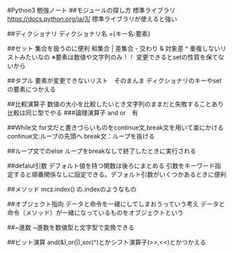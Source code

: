 #Python3 勉強ノート
##モジュールの探し方
    標準ライブラリ
    https://docs.python.org/ja/3/
    標準ライブラリが使えると強い

##ディクショナリ
ディクショナリ名 ={キー名:要素}

##セット
集合を扱うのに便利
和集合 | 差集合 - 交わり & 対象差 ^
重複しないリストみたいなの
※要素は数値や文字列のみ！！
変更できるとsetの性質を保てないから

##タプル
要素が変更できないリスト　そのまんま
ディクショナリのキーやsetの要素につかえる

##比較演算子
数値の大小を比較したいとき文字列のままだと失敗することあり
比較は同じ型でやる
###論理演算子
and or　有

##While文
for文だと書きづらいものをcontinue文,break文を用いて楽にかける
continue文:ループの先頭へ
break文：ループを抜ける

##ループ文でのelse
ループをbreakなしで終了したときに実行される

##defalut引数
デフォルト値を持つ関数は後ろにまとめる
引数をキーワード指定すると順番関係なしに設定できる。デフォルト引数がいくつかあるときに便利

##メソッド
mcz.index()
の.indexのようなもの

##オブジェクト指向
データと命令を一緒にしてしまおうっていう考え
データと命令（メソッド）が一緒になっているものをオブジェクトという

##~進数
~進数を数値型と文字型で変換できる

##ビット演算
and(&),or(|),xor(^)とかシフト演算子(>>,<<)とかつかえる

